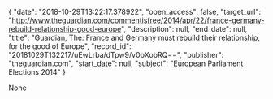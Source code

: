 {
  "date": "2018-10-29T13:22:17.378922", 
  "open_access": false, 
  "target_url": "http://www.theguardian.com/commentisfree/2014/apr/22/france-germany-rebuild-relationship-good-europe", 
  "description": null, 
  "end_date": null, 
  "title": "Guardian, The: France and Germany must rebuild their relationship, for the good of Europe", 
  "record_id": "20181029T132217/uEwLrba/dTpw9/v0bXobRQ==", 
  "publisher": "theguardian.com", 
  "start_date": null, 
  "subject": "European Parliament Elections 2014"
}

None
